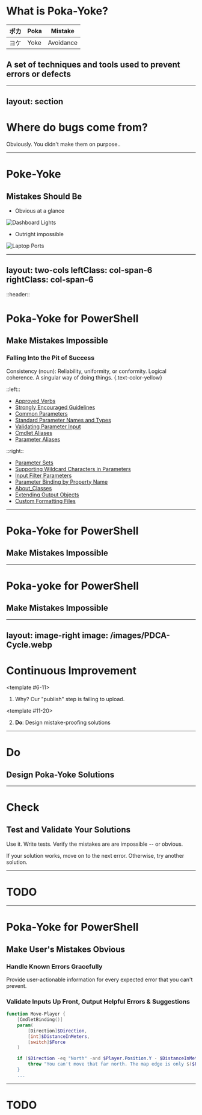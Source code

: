 # What is Poka-Yoke?

<div v-click class="text-6xl text-primary-lighter">

| ポカ | Poka | Mistake |
| --- | --- | --- |
| ヨケ | Yoke | Avoidance |

</div>
<div v-click>

## A set of techniques and tools used to prevent errors or defects

</div>

<!--

The phrase "poka yo-kay" comes from the Japanese words [click] "poka" which refers to an _inadvertent_ mistake, and "yokeru" which means "to avoid".

It was coined by Shigeo Shingo at Toyota as part of their Zero Quality Control and refers to a set of techniques and tools used to prevent errors or defects in processes. [click] The goal is to create processes where mistakes are either impossible or immediately detectable.

It was originally called baka-yoke -- which means "idiot-proofing" (or "fool-proofing") ...

-->

---
layout: section
---
# Where do bugs come from?

<v-click>

<AutoFitText class="text-blend" modelValue="Mistakes" />

Obviously. You didn't make them on purpose..

</v-click>

<!--
Just to set the stage a moment, consider where bugs come from.

Bugs. Defects. Problems.

[click] They are never on purpose, right?. Bugs are the _result_ of mistakes.

So to prevent bugs, we need to prevent mistakes, and if we do it well, we'll improve our user's experience.

Of course, we can't prevent all mistakes. We're talking about preventing humans from _**repeating**_ mistakes that we've seen before.
-->

---

# Poke-Yoke

## Mistakes Should Be

<v-clicks>

- Obvious at a glance
<img src="/images/dashboard-warnings.jpg" alt="Dashboard Lights" class="max-height-120px" />

- Outright impossible
<img src="/images/laptop-ports.jpg" alt="Laptop Ports" class="max-height-120px" />

</v-clicks>

<!--

With Poka-Yoke our goal is to preventing problems by designing tools and processes in such a way that human mistakes are...

- [click] immediately detectable.
- [click] Or basically impossible.

As you can see, these are some examples from the real world (you'll start noticing Poka-Yoke in industrial design all around you, now that you've heard of it).
At the bottom, we have some of the best kind of solutions -- they are easy to implement, require no maintenance, and don't slow you down, but most importantly, they make mistakes nearly impossible. When there's no way to totally prevent a mistake, the next best thing is to make them obvious. Examples of this are warning lights and bells so you can easily see that you're low on gas, or your passenger is not wearing their seatbelt.

Let's take a look at some examples of these sorts of solutions for PowerShell and coding.

-->

---
layout: two-cols
leftClass: col-span-6
rightClass: col-span-6
---

::header::

# Poka-Yoke for PowerShell

## Make Mistakes Impossible

### Falling Into the Pit of Success

Consistency (noun): Reliability, uniformity, or conformity. Logical coherence. A singular way of doing things. {.text-color-yellow}

::left::

<v-clicks>

- [Approved Verbs](https://learn.microsoft.com/en-us/powershell/scripting/developer/cmdlet/approved-verbs-for-windows-powershell-commands)
- [Strongly Encouraged Guidelines](https://learn.microsoft.com/en-us/powershell/scripting/developer/cmdlet/strongly-encouraged-development-guidelines)
- [Common Parameters](https://learn.microsoft.com/en-us/powershell/module/microsoft.powershell.core/about/about_commonparameters)
- [Standard Parameter Names and Types](https://learn.microsoft.com/en-us/powershell/scripting/developer/cmdlet/standard-cmdlet-parameter-names-and-types)
- [Validating Parameter Input](https://learn.microsoft.com/en-us/powershell/scripting/developer/cmdlet/validating-parameter-input)
- [Cmdlet Aliases](https://learn.microsoft.com/en-us/powershell/scripting/developer/cmdlet/cmdlet-aliases)
- [Parameter Aliases](https://learn.microsoft.com/en-us/powershell/scripting/developer/cmdlet/parameter-aliases)

</v-clicks>

::right::

<v-clicks>

- [Parameter Sets](https://learn.microsoft.com/en-us/powershell/scripting/developer/cmdlet/cmdlet-parameter-sets)
- [Supporting Wildcard Characters in Parameters](https://learn.microsoft.com/en-us/powershell/scripting/developer/cmdlet/supporting-wildcard-characters-in-cmdlet-parameters)
- [Input Filter Parameters](https://learn.microsoft.com/en-us/powershell/scripting/developer/cmdlet/input-filter-parameters)
- [Parameter Binding by Property Name](https://learn.microsoft.com/en-us/powershell/module/microsoft.powershell.core/about/about_parameter_binding)
- [About_Classes](https://learn.microsoft.com/en-us/powershell/module/microsoft.powershell.core/about/about_classes)
- [Extending Output Objects](https://learn.microsoft.com/en-us/powershell/scripting/developer/cmdlet/extending-output-objects)
- [Custom Formatting Files](https://learn.microsoft.com/en-us/powershell/scripting/developer/cmdlet/custom-formatting-files)

</v-clicks>

<!--

Microsoft likes to talk about the "Pit of Success".
Jeffrey Snover always says they tried to design PowerShell to
make it _easy to do the right thing, and hard to do the wrong thing_.

As tool authors, we get to take advantage of that design effort,
but we need to _keep that goal in mind_. Ok, I like to talk about _design_,
but I have less than 20 minutes right now, let's just restate the goal:

A well-designed tool makes it easy to do the right thing, and impossible to (or obvious when you) do the wrong thing.

For PowerShell tools, a big part of that is consistency and predictability.
This slide is to remind you that there's a lot of guidance about
how to write _consistent_ and _predictable_ commands.

If you search for _any_ of these bullet points
you will turn up **official** documentation (on learn.microsoft.com)
with a lot more details.

- [click] We have a set of approved verbs, which help users identify what a command does.
- [click] We have guidelines for picking nouns. Here's a hint: use the name of the _type_ of the object you're going to output.
- [click] We have a set of common parameters, and help for implementing them. These help everyone understand your commands and use them safely.
- [click] We also have an _extended_ list of ["standard" parameter names and types](https://learn.microsoft.com/en-us/powershell/scripting/developer/cmdlet/standard-cmdlet-parameter-names-and-types), over a 125 different parameter names that are usually well understood across 7 categories, and guidelines for the data types you should use for them.
- On top of that, [click] We have a lot of options for _validating_ parameter input
- And [click] To give you back some naming flexibility, there are command aliases
- [click] And parameter aliases, so you can help people _find_ the right command or parameter, when you know some people will guess wrong.

We also have a lot of tooling in the language for implementing things consistently:

- [click] We have parameter sets to help you design complex commands with more than one way of using them
- [click] We have design and implementation support for wildcard characters
- [click] And standard parameters for filtering input

Finally, remember that PowerShell also has built-in support for
[click] binding parameters from pipeline input objects _and their properties_,
and therefore, you should consider [click] writing your own data classes,
but you can also [click] extend the built-in types instead, and you have
[click] total control over how those objects are displayed...

All of this design work was done by Microsoft to make it easy for you to help users _do the right thing_, and _discover_ the **best** way to use the tools that you write.

Let's look at a few more concrete examples:
-->

---

# Poka-Yoke for PowerShell

## Make Mistakes Impossible

<v-switch>
<template #1>

### Use CmdletBinding to Support Common Parameters

<!-- Highlight lines 4 through 6 -->

```powershell {4-6}
class Player { [string]$Name; [Position]$Position; [string] ToString() { return $this.Name } }
class Position { [int]$X; [int]$Y; [string] ToString() { return "" + $this.X + ", " + $this.Y } }

function Move-Player {
    [CmdletBinding()]
    param(
    ...
```

</template>
<template #2>

### Strongly Type Variables and Parameters

<!-- Highlight lines 1 and 6 -->

```powershell {1,6}
enum Direction { North; East; South; West }

function Move-Player {
    [CmdletBinding()]
    param(
        [Direction]$Direction,
        [int]$Distance,
        [switch]$Force
    )
    ...
```

</template>
<template #3>

### Carefully Choose Parameter Names

```powershell {6,7}
enum Direction { North; East; South; West }

function Move-Player {
    [CmdletBinding()]
    param(
        [Direction]$CardinalDirection,
        [int]$DistanceInMeters,
        [switch]$Force
    )
    ...
```

</template>
<template #4>

### Validation attributes

```powershell {1,4-10,13}
[ValidateSet("North", "East", "South", "West")]
[string]$CardinalDirection,

[ValidateScript({
    if ($CardinalDirection -eq "North" -and $Player.Position.Y - $_ -lt 0) {
        throw "You can't move that far North. The edge is only $($Position.Y) away."
    }
    $true
})]
[ValidateRange(1, 8)]
[int]$DistanceInMeters,

[ValidateScript({ Test-Path $_ })]
[string]$Path
```

</template>
<template #5>

### ArgumentCompletion, IValidateSetValuesGenerator, ArgumentCompleter

```powershell {3-13}
[ValidateSet("North", "East", "South", "West")]
[Direction]$CardinalDirection,
[ArgumentCompleter({ param($Name, $Parameter, $Partial, $Ast, $Bound )
    @(switch($Bound.CardinalDirection) {
        North { ($Player.Position.Y)..0 }
        South { (8-$Player.Position.Y)..0 }
        East  { (8-$Player.Position.X)..0 }
        West  { ($Player.Position.X)..0 }
        default {
            ($Player.Position.X, $Player.Position.Y, (8 - $Player.Position.X), (8 - $Player.Position.Y) | Sort -Desc)[0]..0
        }
    }) | Where { $_ -gt 0 } # Zero isn't a valid move
})]
[int]$DistanceInMeters
...
```

</template>
<template #6>

### Support -WhatIf and -Confirm

```powershell {1,13}
[CmdletBinding(SupportsShouldProcess, ConfirmImpact="High")]
param(
    [Direction]$CardinalDirection,
    [int]$DistanceInMeters,
    [switch]$Force
)
switch($CardinalDirection) {
    North { $NewPosition = [Position]@{ X = $Player.Position.X; Y = $Player.Position.Y - $DistanceInMeters; } }
    East  { $NewPosition = [Position]@{ X = $Player.Position.X + $DistanceInMeters; Y = $Player.Position.Y } }
    South { $NewPosition = [Position]@{ X = $Player.Position.X; Y = $Player.Position.Y + $DistanceInMeters;  } }
    West  { $NewPosition = [Position]@{ X = $Player.Position.X - $DistanceInMeters; Y = $Player.Position.Y } }
}
if ($Force -or $PSCmdlet.ShouldProcess($Player.Name, "Move ${DistanceInMeters} meters ${CardinalDirection} to ${NewPosition}")) {
    ...
```

</template>
</v-switch>

<!--

There are many ways to prevent mistakes in PowerShell.

<p class="text-sm text-green italic">Remember: To run these as demos, pre-run demos-1.ps1</div>

[click]Always use CmdletBinding. It's necessary to support the common parameters that users expect, and it's the easiest way to make sure users can **only** pass the parameters you expect.

[click]Strongly-typed parameters can prevent a lot of mistakes (or at least, prevent them from executing).

Ok, now check out those parameter names. Remember....

[click]Carefully choosing names for your commands and parameters, makes them easier to use. "CardinalDirection" is more specific than "Direction" -- this helps your user eliminate "Up" and "Down" or "Left" and "Right" as options. "DistanceInMeters" is also more specific than "Distance" -- having units in the parameter name eliminates guessing, and the nead to consult the documentation. You **can** add "Direction" as an alias to "CardinalDirections" so people can still use that, or to match pipeline object properties, but if you leave it off, all your parameters start with different letters, making them easier to tab complete.

[click]Validation attributes can do some of the same things as strongly-typed parameters, but they can be more flexible, and can even take other parameters into account.

[click]ArgumentCompletion is like ValidateSet for completion, but without blocking other values. IValidateSetValuesGenerator is similar, but more dynamic, since it executes code to calculate the possible values. Finally, ArgumentCompleter is the most powerful. It gives us dynamic, context-aware tab completion that is one of the best ways to help users avoid mistakes -- and it lets you consider the AST and the already bound parameters.

[click]When you can, support ShouldProcess so users can run `-WhatIf`, and remember to set ConfirmImpact=High if you do something irreversible.

So far, we've only talked about the user interface to your functions and modules, but what about when we're writing the code itself?
-->

---

# Poka-yoke for PowerShell

## Make Mistakes Impossible

<v-switch>
<template #1-6>

### Write Regression Tests

</template>
<template #2-6>

- Made a mistake?

</template>
<template #3-6>

- Write a test!

</template>
<template #4-6>

- Fix the mistake

</template>
<template #5-6>

- Integrate the test

</template>
<template #6-10>

### Use PSScriptAnalyzer

</template>
<template #7-10>

Consistency (noun): Reliability, uniformity, or conformity. Logical coherence. A singular way of doing things. {.text-color-yellow}

</template>
<template #8-10>

#### Consistency facilitates intuition

</template>
<template #9-10>

#### Consistency increases maintainability

</template>
</v-switch>

<!--
## What would you all say is the best way to **stop** yourself from _repeating_ a mistake?

My answer is: [click]**regression tests**.

- [click]Any time you find a mistake...
- [click]Write a test that fails because of that mistake
- [click]Fix the mistake so that the test passes
- [click]And then ... make sure that test runs every time you make a change

Over time, your project will build up a collection of test cases highlighting previous mistakes, and not only will this prevent you from repeating mistakes, if you label them well, they can serve as a valuable learning tool for people who are joining a project for the first time.

Speaking of ways to help new people avoid mistakes...

## [click]Use PSScriptAnalyzer

Remember our definition from earlier, when we were talking about the pit of success?

[click]PSScriptAnalyzer will help you remember a lot of the rules we talked about from the PowerShell design.

PSScriptAnalyzer is a linter. It checks for obvious errors and common bugs,
and helps you to identify style and [click]consistency issues.
You might file that under the category of making mistakes more obvious,
but I like to think mistakes have not been made until we try to run the code,
so if you [click]run the linter automatically (in VSCode, and in your CI/CD)
it can be like a levelling up from a spell-checker to a grammar checker,
it can _prevent_ mistakes from getting out.

Remember that you can also add your own rules, if you run into specific bugs or errors you can't detect with regression tests...

-->

---
layout: image-right
image: /images/PDCA-Cycle.webp
---
# Continuous Improvement

<v-switch>
<template #1-20>

## Plan-Do-Check-Act

<br/>

</template>
<template #2-20>

1. **Plan**: Identify your (possible) problems

</template>
<template #3-20>

### The Five Whys {.pl-8 .mt-0!}

</template>
<template #4-20>

Ask Why, Five Times. {.pl-8 .mt-0!}

</template>
<template #5-11>

#### Our deployments are failing

</template>

<template #6-11>

  1. Why? Our "publish" step is failing to upload.

</template>
<template #7-11>

  2. Why? Some sort of error authenticating to the service.

</template>
<template #8-11>

  3. Why? It turns out the credentials are wrong.

</template>
<template #9-11>

  4. Why? Well, the password expired.

</template>
<template #10-11>

  5. Why? Because we forgot to change the password ahead of time.

</template>

<template #11-20>

2. **Do**: Design mistake-proofing solutions

</template>
<template #12-20>

3. **Check**: Test and validate your solutions

</template>
<template #13-20>

4. **Act**: Implement and train your team(s)

</template>
</v-switch>

<!--

Poka-Yoke is part of the discipline of continuous improvement, and I want to talk about that cycle for a minute.

Continuous improvement is not always about iterating on _the same_ product over and over.

In DevOps, particularly, we almost always have many products and projects,
and a wide range of different tools and solutions that we're responsible for.
So, I don't know about your teams, but mine tends to switch _between_ projects based on
external factors like ...

- What management is excited about this month
- What caused the most recent outage

But regardless of whether you're continually iterating on the same product,
or you just have an opportunity to do one or two cycles of improvements,
the process is basically the same.

[click] They call it: Plan, Do, Check, Act (PDCA).

[click] The first step is always to identify the problem.

Sometimes, we're only going through this process because somebody _else_ has **already** identified a problem, but even then ...

We need to understand it, and determine why it happened: the root cause.

The simplest form of root-cause analysis, we just call

[click]The five whys.
[click]It literally consists of asking "why" five times; each time directing the question at the answer to the previous question.

So let's take an example. Say I come to you, and I say:

[click] Our website deployments are failing.

You say ...
- Why? [click]Because the "publish" step is failing to upload
- Why? [click]Because there was an error authenticating to the service
- Why? [click]Because the credentials were wrong.
- Why? [click]Because the password expired overnight.
- Why? [click]Because we forgot to change the password ahead of time.

This way, you dig deeper toward a root cause. (This technique _also_ came out of Toyota, by the way.)

Okay, so we've identified the problem, and we think we've identified the root cause. Let's move on to the next step.

-->

---

# Do

## Design Poka-Yoke Solutions

---

# Check

## Test and Validate Your Solutions

Use it. Write tests. Verify the mistakes are are impossible -- or obvious.

If your solution works, move on to the next error. Otherwise, try another solution.

<!--

The bottom line is: do what used to cause the problem. See if your solution prevents the problem.

Ideally, you'll have unit tests that reproduce the problem, and you can verify that your solution prevents it.

Worst case, you need to have new users try the tool with the solution in place, and verify they don't have problems.

-->

---

# TODO

<!-- Three basic principles of defects:
* Don't create a Defect.
* Don't accept a D​efect.
* Don't pass on a Defect. -->

---

# Poka-Yoke for PowerShell

## Make User's Mistakes Obvious

### Handle Known Errors Gracefully

Provide user-actionable information for every expected error that you can't prevent.

### Validate Inputs Up Front, Output Helpful Errors & Suggestions

```powershell {9-11}
function Move-Player {
    [CmdletBinding()]
    param(
        [Direction]$Direction,
        [int]$DistanceInMeters,
        [switch]$Force
    )

    if ($Direction -eq "North" -and $Player.Position.Y - $DistanceInMeters -lt 0) {
        throw "You can't move that far north. The map edge is only $($Position.Y) away.""
    }
    ...
```

<!--

A big part of what we can do to make mistakes obvious is already built into PowerShell's error handling, with stack traces and error messages always visible by default (unless they happen inside your prompt).

As tool authors, we should take the responsibility to provide user-actionable information for all expected errors, but Poka-Yoke is part of Zero Quality Assurance -- if we know about a mistake, we want to prevent it from happening again.

A

To a certain extent, even the Validation Attributes that we talked about
earlier don't really _prevent_ mistakes. They _do_ make it obvious when the
user passes the wrong value, but although the main code in the function does not run,
from the user's perspective, they're still making a mistake.

There's very little difference for most users between validation attributes and
and validation code that runs _inside_ your function.

Remember to make the solutions to the mistakes more obvious.
Instead of "Argument out of bounds" or "Invalid argument" -- indicate the valid range of values.

[click]

-->

---

# TODO

<!--

- **Prevent** mistakes from being made:
  - Documentation (help)
  - Strongly typed parameters
  - ArgumentCompleters
  - Helper commands that produce valid input
- Make mistakes **obvious** at a glance:
  - Handle Common Errors (and explain them)
  - Output Errors (don't suppress unexpected errors)
- **Learn** from mistakes:
  - Logging (to a file, or to the event log)
  - Error Reporting (to a ticketing system, or to a chat channel)

-->